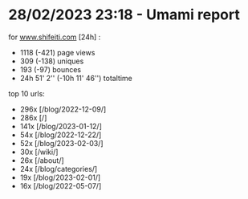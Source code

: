 # 28/02/2023 23:18 - Umami report
for www.shifeiti.com [24h] :

 - 1118 (-421) page views
 - 309 (-138) uniques
 - 193 (-97) bounces
 - 24h 51' 2'' (-10h 11' 46'') totaltime


top 10 urls:
 - 296x [/blog/2022-12-09/]
 - 286x [/]
 - 141x [/blog/2023-01-12/]
 - 54x [/blog/2022-12-22/]
 - 52x [/blog/2023-02-03/]
 - 30x [/wiki/]
 - 26x [/about/]
 - 24x [/blog/categories/]
 - 19x [/blog/2023-02-01/]
 - 16x [/blog/2022-05-07/]


